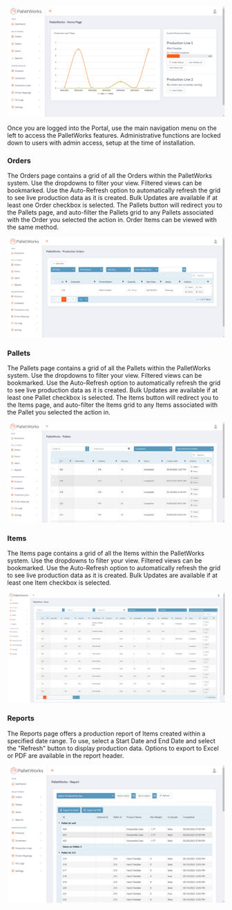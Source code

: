 ![](images/homepage.jpg)

Once you are logged into the Portal, use the main navigation menu on the left to access the PalletWorks features. Administrative functions are locked down to users with admin access, setup at the time of installation. 

### Orders

The Orders page contains a grid of all the Orders within the PalletWorks system. Use the dropdowns to filter your view. Filtered views can be bookmarked. Use the Auto-Refresh option to automatically refresh the grid to see live production data as it is created. Bulk Updates are available if at least one Order checkbox is selected. The Pallets button will redirect you to the Pallets page, and auto-filter the Pallets grid to any Pallets associated with the Order you selected the action in. Order Items can be viewed with the same method.

![](images/orders_index.jpg)

### Pallets

The Pallets page contains a grid of all the Pallets within the PalletWorks system. Use the dropdowns to filter your view. Filtered views can be bookmarked. Use the Auto-Refresh option to automatically refresh the grid to see live production data as it is created. Bulk Updates are available if at least one Pallet checkbox is selected. The Items button will redirect you to the Items page, and auto-filter the Items grid to any Items associated with the Pallet you selected the action in. 

![](images/pallets_index.jpg)

### Items

The Items page contains a grid of all the Items within the PalletWorks system. Use the dropdowns to filter your view. Filtered views can be bookmarked. Use the Auto-Refresh option to automatically refresh the grid to see live production data as it is created. Bulk Updates are available if at least one Item checkbox is selected. 

![](images/items_index.jpg)

### Reports

The Reports page offers a production report of Items created within a specified date range. To use, select a Start Date and End Date and select the "Refresh" button to display production data. Options to export to Excel or PDF are available in the report header.

![](images/reports_index.jpg)